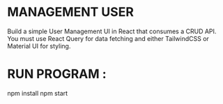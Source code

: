 
# MANAGEMENT USER 
Build a simple User Management UI in React that consumes a CRUD API.
You must use React Query for data fetching and either TailwindCSS or Material UI for styling.

# RUN PROGRAM : 
npm install
npm start
